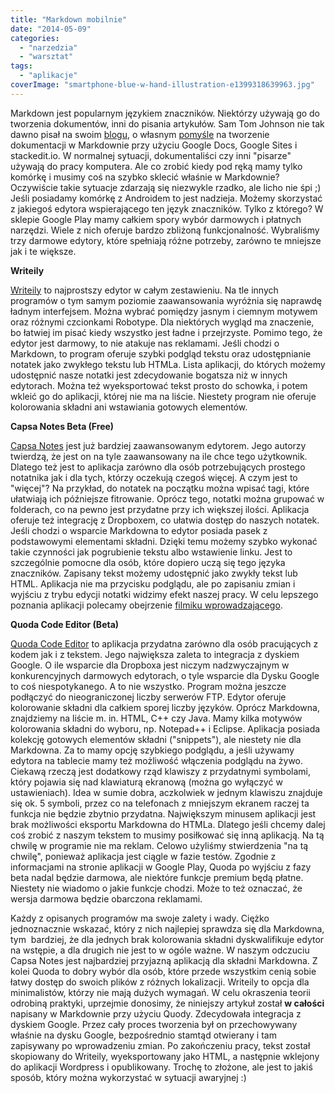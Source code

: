 ```yaml
---
title: "Markdown mobilnie"
date: "2014-05-09"
categories: 
  - "narzedzia"
  - "warsztat"
tags: 
  - "aplikacje"
coverImage: "smartphone-blue-w-hand-illustration-e1399318639963.jpg"
---
```


Markdown jest popularnym językiem znaczników. Niektórzy używają go do tworzenia dokumentów, inni do pisania artykułów. Sam Tom Johnson nie tak dawno pisał na swoim [blogu](http://idratherbewriting.com), o własnym [pomyśle](http://idratherbewriting.com/2014/02/25/a-simple-way-to-write-edit-and-publish-documentation-online-using-google-docs-and-markdown/) na tworzenie dokumentacji w Markdownie przy użyciu Google Docs, Google Sites i stackedit.io. W normalnej sytuacji, dokumentaliści czy inni "pisarze" używają do pracy komputera. Ale co zrobić kiedy pod ręką mamy tylko komórkę i musimy coś na szybko sklecić właśnie w Markdownie? Oczywiście takie sytuacje zdarzają się niezwykle rzadko, ale licho nie śpi ;) Jeśli posiadamy komórkę z Androidem to jest nadzieja. Możemy skorzystać z jakiegoś edytora wspierającego ten język znaczników. Tylko z którego? W sklepie Google Play mamy całkiem spory wybór darmowych i płatnych narzędzi. Wiele z nich oferuje bardzo zbliżoną funkcjonalność. Wybraliśmy trzy darmowe edytory, które spełniają różne potrzeby, zarówno te mniejsze jak i te większe.

**Writeily**

[Writeily](https://play.google.com/store/apps/details?id=com.jmartin.writeily&referrer=utm_source%3Dgoogle%26utm_medium%3Dorganic%26utm_term%3Dwriteily+google+play) to najprostszy edytor w całym zestawieniu. Na tle innych programów o tym samym poziomie zaawansowania wyróżnia się naprawdę ładnym interfejsem. Można wybrać pomiędzy jasnym i ciemnym motywem oraz różnymi czcionkami Robotype. Dla niektórych wygląd ma znaczenie, bo łatwiej im pisać kiedy wszystko jest ładne i przejrzyste. Pomimo tego, że edytor jest darmowy, to nie atakuje nas reklamami. Jeśli chodzi o Markdown, to program oferuje szybki podgląd tekstu oraz udostępnianie notatek jako zwykłego tekstu lub HTMLa. Lista aplikacji, do których możemy udostępnić nasze notatki jest zdecydowanie bogatsza niż w innych edytorach. Można też wyeksportować tekst prosto do schowka, i potem wkleić go do aplikacji, której nie ma na liście. Niestety program nie oferuje kolorowania składni ani wstawiania gotowych elementów.

**Capsa Notes Beta (Free)**

[Capsa Notes](https://play.google.com/store/apps/details?id=com.runawaybits.capsaandroid.lite&referrer=utm_source%3Dgoogle%26utm_medium%3Dorganic%26utm_term%3Dcapsa+notes+beta) jest już bardziej zaawansowanym edytorem. Jego autorzy twierdzą, że jest on na tyle zaawansowany na ile chce tego użytkownik. Dlatego też jest to aplikacja zarówno dla osób potrzebujących prostego notatnika jak i dla tych, którzy oczekują czegoś więcej. A czym jest to "więcej"? Na przykład, do notatek na początku można wpisać tagi, które ułatwiają ich późniejsze fitrowanie. Oprócz tego, notatki można grupować w folderach, co na pewno jest przydatne przy ich większej ilości. Aplikacja oferuje też integrację z Dropboxem, co ułatwia dostęp do naszych notatek. Jeśli chodzi o wsparcie Markdowna to edytor posiada pasek z podstawowymi elementami składni. Dzięki temu możemy szybko wykonać takie czynności jak pogrubienie tekstu albo wstawienie linku. Jest to szczególnie pomocne dla osób, które dopiero uczą się tego języka znaczników. Zapisany tekst możemy udostępnić jako zwykły tekst lub HTML. Aplikacja nie ma przycisku podglądu, ale po zapisaniu zmian i wyjściu z trybu edycji notatki widzimy efekt naszej pracy. W celu lepszego poznania aplikacji polecamy obejrzenie [filmiku wprowadzającego](http://youtu.be/2_HBblFXaj0).

**Quoda Code Editor (Beta)**

[Quoda Code Editor](https://play.google.com/store/apps/details?id=com.henrythompson.quoda&hl=pl&referrer=utm_source%3Dgoogle%26utm_medium%3Dorganic%26utm_term%3Dquoda+code+editor) to aplikacja przydatna zarówno dla osób pracujących z kodem jak i z tekstem. Jego największa zaleta to integracja z dyskiem Google. O ile wsparcie dla Dropboxa jest niczym nadzwyczajnym w konkurencyjnych darmowych edytorach, o tyle wsparcie dla Dysku Google to coś niespotykanego. A to nie wszystko. Program można jeszcze podłączyć do nieograniczonej liczby serwerów FTP. Edytor oferuje kolorowanie składni dla całkiem sporej liczby języków. Oprócz Markdowna, znajdziemy na liście m. in. HTML, C++ czy Java. Mamy kilka motywów kolorowania składni do wyboru, np. Notepad++ i Eclipse. Aplikacja posiada kolekcję gotowych elementów składni ("snippets"), ale niestety nie dla Markdowna. Za to mamy opcję szybkiego podglądu, a jeśli używamy edytora na tablecie mamy też możliwość włączenia podglądu na żywo. Ciekawą rzeczą jest dodatkowy rząd klawiszy z przydatnymi symbolami, który pojawia się nad klawiaturą ekranową (można go wyłączyć w ustawieniach). Idea w sumie dobra, aczkolwiek w jednym klawiszu znajduje się ok. 5 symboli, przez co na telefonach z mniejszym ekranem raczej ta funkcja nie będzie zbytnio przydatna. Największym minusem aplikacji jest brak możliwości eksportu Markdowna do HTMLa. Dlatego jeśli chcemy dalej coś zrobić z naszym tekstem to musimy posiłkować się inną aplikacją. Na tą chwilę w programie nie ma reklam. Celowo użyliśmy stwierdzenia "na tą chwilę", ponieważ aplikacja jest ciągle w fazie testów. Zgodnie z informacjami na stronie aplikacji w Google Play, Quoda po wyjściu z fazy beta nadal będzie darmowa, ale niektóre funkcje premium będą płatne. Niestety nie wiadomo o jakie funkcje chodzi. Może to też oznaczać, że wersja darmowa będzie obarczona reklamami.

Każdy z opisanych programów ma swoje zalety i wady. Ciężko jednoznacznie wskazać, który z nich najlepiej sprawdza się dla Markdowna, tym  bardziej, że dla jednych brak kolorowania składni dyskwalifikuje edytor na wstępie, a dla drugich nie jest to w ogóle ważne. W naszym odczuciu Capsa Notes jest najbardziej przyjazną aplikacją dla składni Markdowna. Z kolei Quoda to dobry wybór dla osób, które przede wszystkim cenią sobie łatwy dostęp do swoich plików z różnych lokalizacji. Writeily to opcja dla minimalistów, którzy nie mają dużych wymagań. W celu okraszenia teorii odrobiną praktyki, uprzejmie donosimy, że niniejszy artykuł został **w całości** napisany w Markdownie przy użyciu Quody. Zdecydowała integracja z dyskiem Google. Przez cały proces tworzenia był on przechowywany właśnie na dysku Google, bezpośrednio stamtąd otwierany i tam zapisywany po wprowadzeniu zmian. Po zakończeniu pracy, tekst został skopiowany do Writeily, wyeksportowany jako HTML, a następnie wklejony do aplikacji Wordpress i opublikowany. Trochę to złożone, ale jest to jakiś sposób, który można wykorzystać w sytuacji awaryjnej :)
